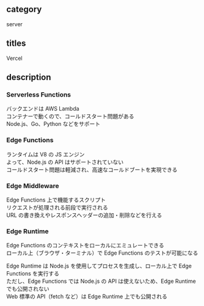 ## category

server

## titles

Vercel

## description

### Serverless Functions

バックエンドは AWS Lambda  
コンテナーで動くので、コールドスタート問題がある  
Node.js、Go、Python などをサポート

### Edge Functions

ランタイムは V8 の JS エンジン  
よって、Node.js の API はサポートされていない  
コールドスタート問題は軽減され、高速なコールドブートを実現できる

### Edge Middleware

Edge Functions 上で機能するスクリプト  
リクエストが処理される前段で実行される  
URL の書き換えやレスポンスヘッダーの追加・削除などを行える

### Edge Runtime

Edge Functions のコンテキストをローカルにエミュレートできる  
ローカル上（ブラウザ・ターミナル）で Edge Functions のテストが可能になる

Edge Runtime は Node.js を使用してプロセスを生成し、ローカル上で Edge Functions を実行する  
ただし、Edge Functions では Node.js の API は使えないため、Edge Runtime でも公開されない  
Web 標準の API（fetch など）は Edge Runtime 上でも公開される
